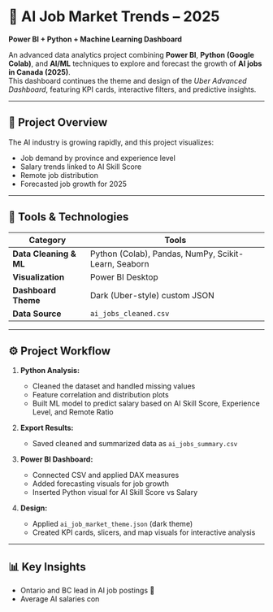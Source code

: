 # 🧠 AI Job Market Trends – 2025  
**Power BI + Python + Machine Learning Dashboard**

An advanced data analytics project combining **Power BI**, **Python (Google Colab)**, and **AI/ML** techniques to explore and forecast the growth of **AI jobs in Canada (2025)**.  
This dashboard continues the theme and design of the *Uber Advanced Dashboard*, featuring KPI cards, interactive filters, and predictive insights.

---

## 🚀 Project Overview
The AI industry is growing rapidly, and this project visualizes:
- Job demand by province and experience level  
- Salary trends linked to AI Skill Score  
- Remote job distribution  
- Forecasted job growth for 2025  

---

## 🧩 Tools & Technologies
| Category | Tools |
|-----------|--------|
| **Data Cleaning & ML** | Python (Colab), Pandas, NumPy, Scikit-Learn, Seaborn |
| **Visualization** | Power BI Desktop |
| **Dashboard Theme** | Dark (Uber-style) custom JSON |
| **Data Source** | `ai_jobs_cleaned.csv` |

---

## ⚙️ Project Workflow
1. **Python Analysis:**  
   - Cleaned the dataset and handled missing values  
   - Feature correlation and distribution plots  
   - Built ML model to predict salary based on AI Skill Score, Experience Level, and Remote Ratio  

2. **Export Results:**  
   - Saved cleaned and summarized data as `ai_jobs_summary.csv`

3. **Power BI Dashboard:**  
   - Connected CSV and applied DAX measures  
   - Added forecasting visuals for job growth  
   - Inserted Python visual for AI Skill Score vs Salary  

4. **Design:**  
   - Applied `ai_job_market_theme.json` (dark theme)  
   - Created KPI cards, slicers, and map visuals for interactive analysis  

---

## 📊 Key Insights
- Ontario and BC lead in AI job postings 📍  
- Average AI salaries con
